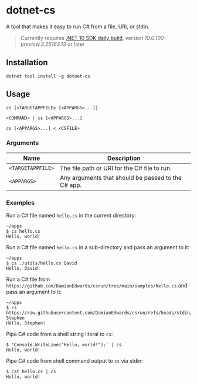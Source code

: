 # dotnet-cs

A tool that makes it easy to run C# from a file, URI, or stdin.

> Currently requires [.NET 10 SDK daily build](https://github.com/dotnet/sdk/blob/main/documentation/package-table.md), version *10.0.100-preview.3.25163.13* or later

## Installation

```shell
dotnet tool install -g dotnet-cs
```

## Usage

```shell
cs [<TARGETAPPFILE> [<APPARGS>...]]
```

```shell
<COMMAND> | cs [<APPARGS>...]
```

```shell
cs [<APPARGS>...] < <CSFILE>
```

### Arguments

Name  | Description
------|------------------------------------------------
`<TARGETAPPFILE>` | The file path or URI for the C# file to run.
`<APPARGS>` | Any arguments that should be passed to the C# app.

### Examples

Run a C# file named `hello.cs` in the current directory:

```shell
~/apps
$ cs hello.cs
Hello, world!
```

Run a C# file named `hello.cs` in a sub-directory and pass an argument to it:

```shell
~/apps
$ cs ./utils/hello.cs David
Hello, David!
```

Run a C# file from `https://github.com/DamianEdwards/csrun/tree/main/samples/hello.cs` and pass an argument to it:

```shell
~/apps
$ cs https://raw.githubusercontent.com/DamianEdwards/csrun/refs/heads/stdin/samples/hello.cs Stephen
Hello, Stephen!
```

Pipe C# code from a shell string literal to `cs`:

```shell
$ 'Console.WriteLine("Hello, world!");' | cs
Hello, world!
```

Pipe C# code from shell command output to `cs` via stdin:

```shell
$ cat hello.cs | cs
Hello, world!
```
